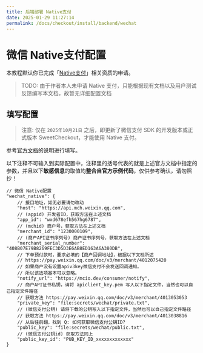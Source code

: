 ```yaml
---
title: 后端部署 Native支付
date: 2025-01-29 11:27:14
permalink: /docs/checkout/install/backend/wechat
---
```


# 微信 Native支付配置

本教程默认你已完成「[Native支付](https://pay.weixin.qq.com/static/product/product_intro.shtml?name=native)」相关资质的申请。

> TODO: 由于作者本人未申请 Native 支付，只能根据现有文档以及用户测试反馈编写本文档，故暂无详细配置文档

## 填写配置

> 注意: 仅在 `2025年10月21日` 之后，即更新了微信支付 SDK 的开发版本或正式版本 SweetCheckout，才能使用 Native 支付。

参考[官方文档](https://pay.weixin.qq.com/doc/v3/merchant/4013070756)的说明进行填写。

以下注释不可输入到实际配置中，注释里的括号代表的就是上述官方文档中指定的参数，并且以下**敏感信息**的取值均**整合自官方示例代码**，仅供参考确认，请勿照抄！

```json5
// 微信 Native配置
"wechat_native": {
    // 接口地址，如无必要请勿改动
    "host": "https://api.mch.weixin.qq.com",
    // (appid) 开发者ID，获取方法在上述文档
    "app_id": "wxd678efh567hg6787",
    // (mchid) 商户号，获取方法在上述文档
    "merchant_id": "1230000109",
    // (商户API证书序列号) 商户证书序列号，获取方法在上述文档
    "merchant_serial_number": "408B07E79B8269FEC3D5D3E6AB8ED163A6A380DB",
    // 下单预付款时，要求必填的【商户回调地址】，根据以下文档所述
    // https://pay.weixin.qq.com/doc/v3/merchant/4012075420
    // 如果商户没有设置apiv3key微信支付不会发送回调通知。
    // 所以该选项基本可以忽略。
    "notify_url": "https://mcio.dev/consumer/notify",
    // 商户API证书私钥，请将 apiclient_key.pem 写入以下指定文件，当然也可以自己指定文件路径
    // 获取方法 https://pay.weixin.qq.com/doc/v3/merchant/4013053053
    "private_key": "file:secrets/wechat/private.txt",
    // (微信支付公钥) 请将下载的公钥写入以下指定文件，当然也可以自己指定文件路径
    // 获取方法 https://pay.weixin.qq.com/doc/v3/merchant/4013038816
    // 从后往前翻，找到 Q: 如何获取微信支付公钥ID?
    "public_key": "file:secrets/wechat/public.txt",
    // (微信支付公钥id) 获取方法同上
    "public_key_id": "PUB_KEY_ID_xxxxxxxxxxxxx"
}
```

